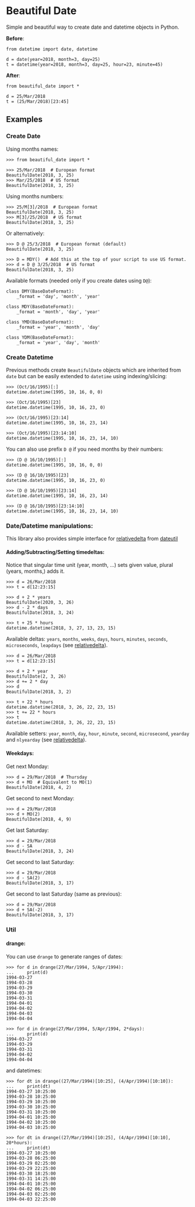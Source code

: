 # Beautiful Date
Simple and beautiful way to create date and datetime objects in Python.
       
**Before**:

    from datetime import date, datetime
    
    d = date(year=2018, month=3, day=25)
    t = datetime(year=2018, month=3, day=25, hour=23, minute=45)
    
**After**:

    from beautiful_date import *
    
    d = 25/Mar/2018
    t = (25/Mar/2018)[23:45]


## Examples

### Create Date

Using months names:

    >>> from beautiful_date import *
    
    >>> 25/Mar/2018  # European format
    BeautifulDate(2018, 3, 25)
    >>> Mar/25/2018  # US format
    BeautifulDate(2018, 3, 25)
    
Using months numbers:
    
    >>> 25/M[3]/2018  # European format
    BeautifulDate(2018, 3, 25)
    >>> M[3]/25/2018  # US format
    BeautifulDate(2018, 3, 25)

Or alternatively:

    >>> D @ 25/3/2018  # European format (default)
    BeautifulDate(2018, 3, 25)
    
    >>> D = MDY()  # Add this at the top of your script to use US format. 
    >>> d = D @ 3/25/2018  # US format
    BeautifulDate(2018, 3, 25)
    
Available formats (needed only if you create dates using `D@`):
    
    class DMY(BaseDateFormat):
        _format = 'day', 'month', 'year'

    class MDY(BaseDateFormat):
        _format = 'month', 'day', 'year'
    
    class YMD(BaseDateFormat):
        _format = 'year', 'month', 'day'
    
    class YDM(BaseDateFormat):
        _format = 'year', 'day', 'month'
 
 
### Create Datetime

Previous methods create `BeautifulDate` objects which are inherited from `date` but can be 
easily extended to `datetime` using indexing/slicing:
 
    >>> (Oct/16/1995)[:]
    datetime.datetime(1995, 10, 16, 0, 0)

    >>> (Oct/16/1995)[23]
    datetime.datetime(1995, 10, 16, 23, 0)

    >>> (Oct/16/1995)[23:14]
    datetime.datetime(1995, 10, 16, 23, 14)

    >>> (Oct/16/1995)[23:14:10]
    datetime.datetime(1995, 10, 16, 23, 14, 10)

You can also use prefix `D @` if you need months by their numbers:    
    
    >>> (D @ 16/10/1995)[:]
    datetime.datetime(1995, 10, 16, 0, 0)

    >>> (D @ 16/10/1995)[23]
    datetime.datetime(1995, 10, 16, 23, 0)

    >>> (D @ 16/10/1995)[23:14]
    datetime.datetime(1995, 10, 16, 23, 14)

    >>> (D @ 16/10/1995)[23:14:10]
    datetime.datetime(1995, 10, 16, 23, 14, 10)
    
### Date/Datetime manipulations:

This library also provides simple interface for 
[relativedelta](http://dateutil.readthedocs.io/en/stable/relativedelta.html) from 
[dateutil](http://dateutil.readthedocs.io/en/stable/index.html)

#### Adding/Subtracting/Setting timedeltas:

Notice that singular time unit (year, month, ...) sets given value, plural (years, months,) adds it.


    >>> d = 26/Mar/2018
    >>> t = d[12:23:15]
    
    >>> d + 2 * years
    BeautifulDate(2020, 3, 26)
    >>> d - 2 * days
    BeautifulDate(2018, 3, 24)
    
    >>> t + 25 * hours
    datetime.datetime(2018, 3, 27, 13, 23, 15)
    
Available deltas: `years`, `months`, `weeks`, `days`, `hours`, `minutes`, 
`seconds`, `microseconds`, `leapdays`
(see [relativedelta](http://dateutil.readthedocs.io/en/stable/relativedelta.html)).


    >>> d = 26/Mar/2018
    >>> t = d[12:23:15]
    
    >>> d + 2 * year
    BeautifulDate(2, 3, 26)
    >>> d += 2 * day
    >>> d
    BeautifulDate(2018, 3, 2)
    
    >>> t + 22 * hours
    datetime.datetime(2018, 3, 26, 22, 23, 15)
    >>> t += 22 * hours
    >>> t
    datetime.datetime(2018, 3, 26, 22, 23, 15)

Available setters: `year`, `month`, `day`, `hour`, `minute`, `second`, `microsecond`,
`yearday` and `nlyearday`
(see [relativedelta](http://dateutil.readthedocs.io/en/stable/relativedelta.html)).


#### Weekdays:

Get next Monday:

    >>> d = 29/Mar/2018  # Thursday
    >>> d + MO  # Equivalent to MO(1)
    BeautifulDate(2018, 4, 2)

Get second to next Monday:

    >>> d = 29/Mar/2018
    >>> d + MO(2)
    BeautifulDate(2018, 4, 9)

Get last Saturday:

    >>> d = 29/Mar/2018
    >>> d - SA
    BeautifulDate(2018, 3, 24)

Get second to last Saturday:

    >>> d = 29/Mar/2018
    >>> d - SA(2)
    BeautifulDate(2018, 3, 17)

Get second to last Saturday (same as previous):

    >>> d = 29/Mar/2018
    >>> d + SA(-2)
    BeautifulDate(2018, 3, 17)
    
### Util

#### drange:

You can use `drange` to generate ranges of dates:

    >>> for d in drange(27/Mar/1994, 5/Apr/1994):
    ...     print(d)
    1994-03-27
    1994-03-28
    1994-03-29
    1994-03-30
    1994-03-31
    1994-04-01
    1994-04-02
    1994-04-03
    1994-04-04
    
    >>> for d in drange(27/Mar/1994, 5/Apr/1994, 2*days):
    ...     print(d)
    1994-03-27
    1994-03-29
    1994-03-31
    1994-04-02
    1994-04-04
    
and datetimes:

    >>> for dt in drange((27/Mar/1994)[10:25], (4/Apr/1994)[10:10]):
    ...     print(dt)
    1994-03-27 10:25:00
    1994-03-28 10:25:00
    1994-03-29 10:25:00
    1994-03-30 10:25:00
    1994-03-31 10:25:00
    1994-04-01 10:25:00
    1994-04-02 10:25:00
    1994-04-03 10:25:00
    
    >>> for dt in drange((27/Mar/1994)[10:25], (4/Apr/1994)[10:10], 20*hours):
    ...     print(dt)
    1994-03-27 10:25:00
    1994-03-28 06:25:00
    1994-03-29 02:25:00
    1994-03-29 22:25:00
    1994-03-30 18:25:00
    1994-03-31 14:25:00
    1994-04-01 10:25:00
    1994-04-02 06:25:00
    1994-04-03 02:25:00
    1994-04-03 22:25:00